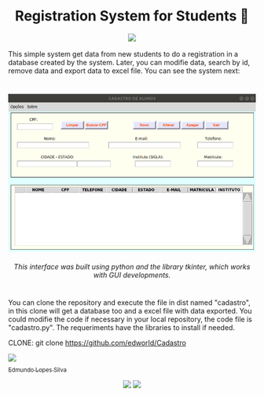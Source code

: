 <h1 align="center"> Registration System for Students 👥 </h1>

<p align="center">
<img src="http://img.shields.io/static/v1?label=STATUS&message=COMPLETO&color=GREEN&style=for-the-badge"/>
</p>

This simple system get data from new students to do a registration in a database created by the system. Later, you can modifie data, search by id, remove data and export data to excel file. You can see the system next:

<h1 align="center">  </h1>
<p align="center">
<img width="600", title="REGISTRATION GUI USING TKINTER", img src="https://github.com/edworId/Registration/blob/main/registration.png"/>
</p>

<h6 align="center">This interface was built using python and the library tkinter, which works with GUI developments. </h6>

<h1 align="center">  </h1>

You can clone the repository and execute the file in dist named "cadastro", in this clone will get a database too and a excel file with data exported. You could modifie the code if necessary in your local repository, the code file is "cadastro.py". The requeriments have the libraries to install if needed.

CLONE: git clone https://github.com/edworId/Cadastro

[<img src="https://avatars.githubusercontent.com/u/110691832?s=400&u=e671447386d38975c165bff78b715ea80549c069&v=4" width=115><br><sub>Edmundo Lopes Silva</sub>](https://github.com/edworId)  

<p align="center">
<img src="https://img.shields.io/badge/Python-14354C?style=for-the-badge&logo=python&logoColor=white"/>
<img src="https://img.shields.io/badge/MySQL-00000F?style=for-the-badge&logo=mysql&logoColor=white"/>
</p>

